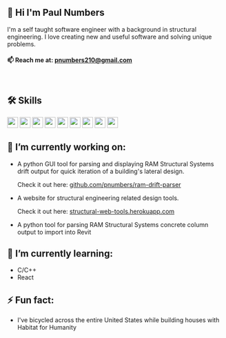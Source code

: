 ## 👋 Hi I'm Paul Numbers

I'm a self taught software engineer with a background in structural engineering. I love creating new and useful software and solving unique problems.

<!-- I'm currently looking for a job in software engineering. -->

#### 📫 Reach me at: pnumbers210@gmail.com

<!-- <div style="text-align:center">
    <img align="center" src="assests/crane_building_computer_2.png" />
</div> -->

<!-- --- -->

<br>

## 🛠 Skills

<span>
    <!-- Python -->
    <img height="25" src="https://img.shields.io/badge/-Python-3776AB?logo=python&logoColor=yellow"/>
    <!-- JS -->
    <img height="25" src="https://img.shields.io/badge/-JavaScript-F7DF1E?logo=javascript&logoColor=black"/>
    <!-- MySQL -->
    <img height="25" src="https://img.shields.io/badge/-MySQL-4479A1?style=flat&logo=mysql&logoColor=white"/>
    <!-- <img height="25" src="https://img.shields.io/badge/mysql-%2300f.svg?style=for-the-badge&logo=mysql&logoColor=white"/> -->
    <!-- <img height="25" src="https://img.shields.io/badge/mysql-%2300f.svg?style=flat&logo=mysql&logoColor=white"/> -->
    <!-- MongoDB -->
    <img height="25" src="https://img.shields.io/badge/-MongoDB-darkgreen?logo=mongodb&logoColor"/>
    <!-- Express -->
    <img height="25" src="https://img.shields.io/badge/-Express-000000?logo=express&logoColor"/>
    <!-- Node.JS - Square-->
    <!-- <img height="25" src="https://img.shields.io/badge/node.js-6DA55F?style=for-the-badge&logo=node.js&logoColor=white"/> -->
    <!-- Node.js - Rounded -->
    <img height="25" src="https://img.shields.io/badge/Node.js-6DA55F?style=flat&logo=node.js&logoColor=white"/>
    <!-- HTML5 - SVG -->
    <!-- <img height="25" src="https://img.shields.io/badge/html5-%23E34F26.svg?style=for-the-badge&logo=html5&logoColor=white"/> -->
    <!-- HTML - Flat -->
    <img height="25" src="https://img.shields.io/badge/HTML5-%23E34F26.svg?style=flat&logo=html5&logoColor=white"/>
    <!-- HTML Mine -->
    <!-- <img height="25" src="https://img.shields.io/badge/-HTML5-orange?logo=html5&logoColor=white"/> -->
    <!-- CSS3 -->
    <img height="25" src="https://img.shields.io/badge/CSS3-%231572B6.svg?style=flat&logo=css3&logoColor=white"/>
    <!-- CSS3 -->
    <!-- <img height="25" src="https://img.shields.io/badge/css3-%231572B6.svg?style=for-the-badge&logo=css3&logoColor=white"/> -->
    <!-- C -->
    <!-- <img height="25" src="https://img.shields.io/badge/c-%2300599C.svg?style=for-the-badge&logo=c&logoColor=white"/> -->
    <!-- C -->
    <img height="25" src="https://img.shields.io/badge/C-%2300599C.svg?style=flat&logo=c&logoColor=white"/>
</span>

<br>

## 🔭 I’m currently working on:

- A python GUI tool for parsing and displaying RAM Structural Systems drift output for quick iteration of a building's lateral design.
  <!-- <br> -->

  Check it out here: [github.com/pnumbers/ram-drift-parser](https://github.com/pnumbers/ram-drift-parser)

- A website for structural engineering related design tools.

  Check it out here: [structural-web-tools.herokuapp.com](https://structural-web-tools.herokuapp.com/)

- A python tool for parsing RAM Structural Systems concrete column output to import into Revit

<!-- <br> -->

## 🌱 I’m currently learning:

- C/C++
- React

<!-- <br> -->

## ⚡ Fun fact:

- I've bicycled across the entire United States while building houses with Habitat for Humanity
  <!-- - 💬 Ask me about ... -->
  <!-- - 👯 I’m looking to collaborate on ... -->
  <!-- - 🤔 I’m looking for help with ... -->
